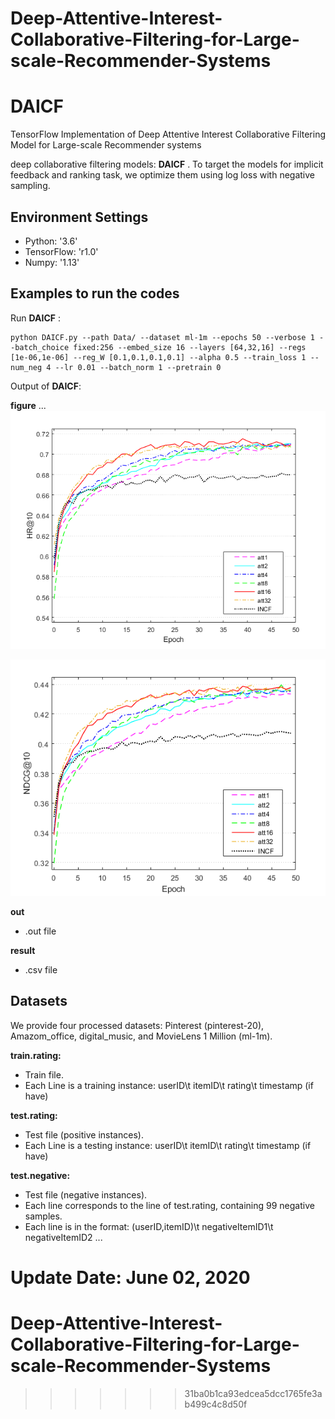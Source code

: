 # Deep-Attentive-Interest-Collaborative-Filtering-for-Large-scale-Recommender-Systems

# DAICF
TensorFlow Implementation of Deep Attentive Interest Collaborative Filtering Model for Large-scale Recommender systems


deep collaborative filtering models: **DAICF** . To target the models for implicit feedback and ranking task, we optimize them using log loss with negative sampling.


## Environment Settings
- Python: '3.6'
- TensorFlow: 'r1.0'
- Numpy: '1.13'

## Examples to run the codes
Run **DAICF** :
```
python DAICF.py --path Data/ --dataset ml-1m --epochs 50 --verbose 1 --batch_choice fixed:256 --embed_size 16 --layers [64,32,16] --regs [1e-06,1e-06] --reg_W [0.1,0.1,0.1,0.1] --alpha 0.5 --train_loss 1 --num_neg 4 --lr 0.01 --batch_norm 1 --pretrain 0
```
Output of **DAICF**:  

**figure**
...  
![](figure/att_HR.png)  

![](figure/att_NDCG.png)

**out**
- .out file

**result**
- .csv file

## Datasets
We provide four processed datasets:  Pinterest (pinterest-20), Amazom_office, digital_music, and MovieLens 1 Million (ml-1m).

**train.rating:**
- Train file.
- Each Line is a training instance: userID\t itemID\t rating\t timestamp (if have)

**test.rating:**
- Test file (positive instances).
- Each Line is a testing instance: userID\t itemID\t rating\t timestamp (if have)

**test.negative:**
- Test file (negative instances).
- Each line corresponds to the line of test.rating, containing 99 negative samples.
- Each line is in the format: (userID,itemID)\t negativeItemID1\t negativeItemID2 ...

Update Date: June 02, 2020
=======
# Deep-Attentive-Interest-Collaborative-Filtering-for-Large-scale-Recommender-Systems
>>>>>>> 31ba0b1ca93edcea5dcc1765fe3ab499c4c8d50f
